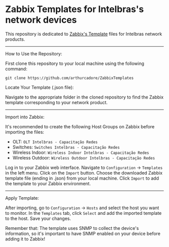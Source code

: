 # Zabbix Templates for Intelbras's network devices

This repository is dedicated to [Zabbix's Template](https://www.zabbix.com/documentation/current/en/manual/config/templates) files for Intelbras network products. 

---
How to Use the Repository:

First clone this repository to your local machine using the following command:

```
git clone https://github.com/arthurcadore/ZabbixTemplates
```

Locate Your Template (.json file):

Navigate to the appropriate folder in the cloned repository to find the Zabbix template corresponding to your network product.

--- 

Import into Zabbix:

It's recommended to create the following Host Groups on Zabbix before importing the files: 

- OLT: `OLT Intelbras - Capacitação Redes`
- Switches: `Switches Intelbras - Capacitação Redes`
- Wireless Indoor: `Wireless Indoor Intelbras - Capacitação Redes`
- Wireless Outdoor: `Wireless Outdoor Intelbras - Capacitação Redes`


Log in to your Zabbix web interface.
Navigate to `Configuration` -> `Templates` in the left menu.
Click on the `Import` button.
Choose the downloaded Zabbix template file (ending in .json) from your local machine.
Click `Import` to add the template to your Zabbix environment.


--- 

Apply Template:

After importing, go to `Configuration` -> `Hosts` and select the host you want to monitor.
In the `Templates` tab, click `Select` and add the imported template to the host. Save your changes. 

Remember that: The template uses SNMP to collect the device's information, so it's important to have SNMP enabled on your device before adding it to Zabbix!
